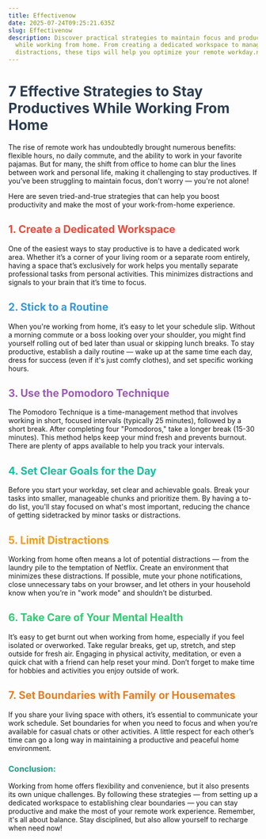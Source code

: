 ```yaml
---
title: Effectivenow
date: 2025-07-24T09:25:21.635Z
slug: Effectivenow
description: Discover practical strategies to maintain focus and productivity
  while working from home. From creating a dedicated workspace to managing
  distractions, these tips will help you optimize your remote workday.now
---
```

<h1 style="color: #2C3E50;">7 Effective Strategies to Stay Productives While Working From Home</h1>

<p>The rise of remote work has undoubtedly brought numerous benefits: flexible hours, no daily commute, and the ability to work in your favorite pajamas. But for many, the shift from office to home can blur the lines between work and personal life, making it challenging to stay productives. If you’ve been struggling to maintain focus, don't worry — you're not alone!</p>

<p>Here are seven tried-and-true strategies that can help you boost productivity and make the most of your work-from-home experience.</p>

<h2 style="color: #E74C3C;">1. Create a Dedicated Workspace</h2>

<p>One of the easiest ways to stay productive is to have a dedicated work area. Whether it’s a corner of your living room or a separate room entirely, having a space that’s exclusively for work helps you mentally separate professional tasks from personal activities. This minimizes distractions and signals to your brain that it’s time to focus.</p>

<h2 style="color: #3498DB;">2. Stick to a Routine</h2>

<p>When you're working from home, it’s easy to let your schedule slip. Without a morning commute or a boss looking over your shoulder, you might find yourself rolling out of bed later than usual or skipping lunch breaks. To stay productive, establish a daily routine — wake up at the same time each day, dress for success (even if it's just comfy clothes), and set specific working hours.</p>

<h2 style="color: #9B59B6;">3. Use the Pomodoro Technique</h2>

<p>The Pomodoro Technique is a time-management method that involves working in short, focused intervals (typically 25 minutes), followed by a short break. After completing four "Pomodoros," take a longer break (15-30 minutes). This method helps keep your mind fresh and prevents burnout. There are plenty of apps available to help you track your intervals.</p>

<h2 style="color: #1ABC9C;">4. Set Clear Goals for the Day</h2>

<p>Before you start your workday, set clear and achievable goals. Break your tasks into smaller, manageable chunks and prioritize them. By having a to-do list, you'll stay focused on what's most important, reducing the chance of getting sidetracked by minor tasks or distractions.</p>

<h2 style="color: #F39C12;">5. Limit Distractions</h2>

<p>Working from home often means a lot of potential distractions — from the laundry pile to the temptation of Netflix. Create an environment that minimizes these distractions. If possible, mute your phone notifications, close unnecessary tabs on your browser, and let others in your household know when you’re in "work mode" and shouldn’t be disturbed.</p>

<h2 style="color: #2ECC71;">6. Take Care of Your Mental Health</h2>

<p>It’s easy to get burnt out when working from home, especially if you feel isolated or overworked. Take regular breaks, get up, stretch, and step outside for fresh air. Engaging in physical activity, meditation, or even a quick chat with a friend can help reset your mind. Don’t forget to make time for hobbies and activities you enjoy outside of work.</p>

<h2 style="color: #E67E22;">7. Set Boundaries with Family or Housemates</h2>

<p>If you share your living space with others, it’s essential to communicate your work schedule. Set boundaries for when you need to focus and when you’re available for casual chats or other activities. A little respect for each other’s time can go a long way in maintaining a productive and peaceful home environment.</p>

<h3 style="color: #16A085;">Conclusion:</h3>

<p>Working from home offers flexibility and convenience, but it also presents its own unique challenges. By following these strategies — from setting up a dedicated workspace to establishing clear boundaries — you can stay productive and make the most of your remote work experience. Remember, it's all about balance. Stay disciplined, but also allow yourself to recharge when need now!</p>